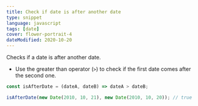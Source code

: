 ```yaml
---
title: Check if date is after another date
type: snippet
language: javascript
tags: [date]
cover: flower-portrait-4
dateModified: 2020-10-20
---
```


Checks if a date is after another date.

- Use the greater than operator (`>`) to check if the first date comes after the second one.

```js
const isAfterDate = (dateA, dateB) => dateA > dateB;
```

```js
isAfterDate(new Date(2010, 10, 21), new Date(2010, 10, 20)); // true
```
